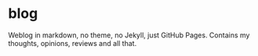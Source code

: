 # blog
Weblog in markdown, no theme, no Jekyll, just GitHub Pages. Contains my thoughts, opinions, reviews and all that.
